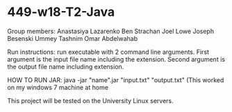 # 449-w18-T2-Java 
Group members:
Anastasiya Lazarenko
Ben Strachan
Joel Lowe
Joseph Besenski
Ummey Tashnim
Omar Abdelwahab

Run instructions:
run executable with 2 command line arguments. First argument is the input file name including the extension.
Second argument is the output file name including extension.

HOW TO RUN JAR:
java -jar "name".jar "input.txt" "output.txt"
(This worked on my windows 7 machine at home

This project will be tested on the University Linux servers.
